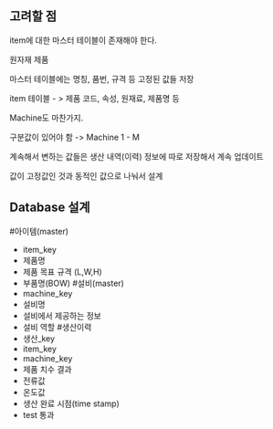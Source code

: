 ## 고려할 점

item에 대한 마스터 테이블이 존재해야 한다.

원자재 제품

마스터 테이블에는 명칭, 품번, 규격 등 고정된 값들 저장

item 테이블 - > 제품 코드, 속성, 원재료, 제품명 등

Machine도 마찬가지.

구분값이 있어야 함 -> Machine 1 - M

계속해서 변하는 값들은 생산 내역(이력) 정보에 따로 저장해서 계속 업데이트

값이 고정값인 것과 동적인 값으로 나눠서 설계

## Database 설계
#아이템(master)
 - item_key
 - 제품명
 - 제품 목표 규격 (L,W,H)
 - 부품명(BOW)
 #설비(master)
 - machine_key
 - 설비명
 - 설비에서 제공하는 정보
 - 설비 역할
 #생산이력
 - 생산_key
 - item_key
 - machine_key
 - 제품 치수 결과
 - 전류값
 - 온도값
 - 생산 완료 시점(time stamp)
 - test 통과 
 
